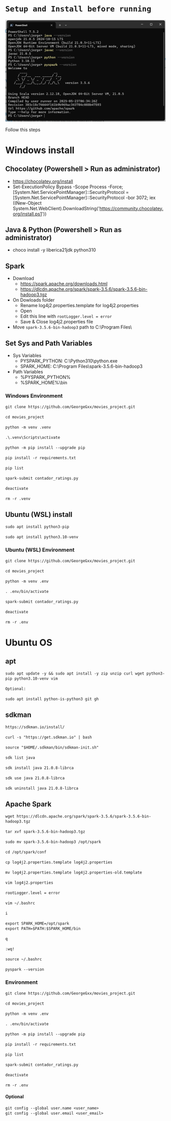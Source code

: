 # `Setup and Install before running`

![](img/setup.png)

Follow this steps

# Windows install

## Chocolatey (Powershell > Run as administrator)

- https://chocolatey.org/install
- Set-ExecutionPolicy Bypass -Scope Process -Force; [System.Net.ServicePointManager]::SecurityProtocol = [System.Net.ServicePointManager]::SecurityProtocol -bor 3072; iex ((New-Object System.Net.WebClient).DownloadString('https://community.chocolatey.org/install.ps1'))

## Java & Python (Powershell > Run as administrator)

  - choco install -y liberica21jdk python310

## Spark

- Download
  - https://spark.apache.org/downloads.html
  - https://dlcdn.apache.org/spark/spark-3.5.6/spark-3.5.6-bin-hadoop3.tgz
- On Dowloads folder
  - Rename log4j2.properties.template for log4j2.properties
  - Open
  - Edit this line with `rootLogger.level = error`
  - Save & Close log4j2.properties file
- Move `spark-3.5.6-bin-hadoop3` path to C:\Program Files\

## Set Sys and Path Variables

- Sys Variables
  - PYSPARK_PYTHON: C:\Python310\python.exe
  - SPARK_HOME: C:\Program Files\spark-3.5.6-bin-hadoop3
- Path Variables
  - %PYSPARK_PYTHON%
  - %SPARK_HOME%\bin

### Windows Environment

    git clone https://github.com/GeorgeGxx/movies_project.git

    cd movies_project

    python -m venv .venv

    .\.venv\Scripts\activate

    python -m pip install --upgrade pip

    pip install -r requirements.txt

    pip list

    spark-submit contador_ratings.py

    deactivate

    rm -r .venv

## Ubuntu (WSL) install

    sudo apt install python3-pip

    sudo apt install python3.10-venv

### Ubuntu (WSL) Environment

    git clone https://github.com/GeorgeGxx/movies_project.git

    cd movies_project

    python -m venv .env

    . .env/bin/activate

    spark-submit contador_ratings.py

    deactivate

    rm -r .env

# Ubuntu OS

## apt

    sudo apt update -y && sudo apt install -y zip unzip curl wget python3-pip python3.10-venv vim

    Optional:

    sudo apt install python-is-python3 git gh

## sdkman

    https://sdkman.io/install/

    curl -s "https://get.sdkman.io" | bash

    source "$HOME/.sdkman/bin/sdkman-init.sh"

    sdk list java

    sdk install java 21.0.8-librca

    sdk use java 21.0.8-librca

    sdk uninstall java 21.0.8-librca

## Apache Spark

    wget https://dlcdn.apache.org/spark/spark-3.5.6/spark-3.5.6-bin-hadoop3.tgz

    tar xvf spark-3.5.6-bin-hadoop3.tgz

    sudo mv spark-3.5.6-bin-hadoop3 /opt/spark

    cd /opt/spark/conf

    cp log4j2.properties.template log4j2.properties

    mv log4j2.properties.template log4j2.properties-old.template

    vim log4j2.properties

    rootLogger.level = error

    vim ~/.bashrc

    i

    export SPARK_HOME=/opt/spark
    export PATH=$PATH:$SPARK_HOME/bin

    q

    :wq!

    source ~/.bashrc

    pyspark --version

### Environment

    git clone https://github.com/GeorgeGxx/movies_project.git

    cd movies_project

    python -m venv .env

    . .env/bin/activate

    python -m pip install --upgrade pip

    pip install -r requirements.txt

    pip list    

    spark-submit contador_ratings.py

    deactivate

    rm -r .env

#### Optional

    git config --global user.name <user_name>
    git config --global user.email <user_email>